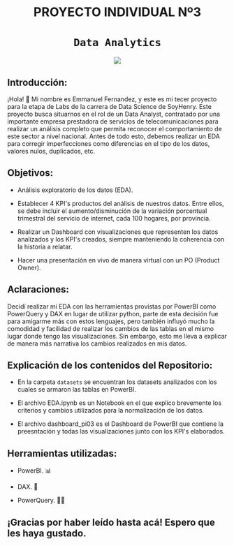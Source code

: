 # <h1 align=center> **PROYECTO INDIVIDUAL Nº3** </h1>

# <h1 align=center>**`Data Analytics`**</h1>

<p align="center">
<img src="https://media1.giphy.com/media/l46Cy1rHbQ92uuLXa/giphy.gif?cid=790b7611fb333c685c694c8b247c74ba862038006340fe40&rid=giphy.gif&ct=g"   
>
</p>

## Introducción:

¡Hola! 👋 Mi nombre es Emmanuel Fernandez, y este es mi tecer proyecto para la etapa de Labs de la carrera de Data Science de SoyHenry. Este proyecto busca situarnos en el rol de un Data Analyst, contratado por una importante empresa prestadora de servicios de telecomunicaciones para realizar un análisis completo que permita reconocer el comportamiento de este sector a nivel nacional. Antes de todo esto, debemos realizar un EDA para corregir imperfecciones como diferencias en el tipo de los datos, valores nulos, duplicados, etc.

## Objetivos: 

+ Análisis exploratorio de los datos (EDA).

+ Establecer 4 KPI's productos del análisis de nuestros datos. Entre ellos, se debe incluir el aumento/disminución de la variación porcentual trimestral del servicio de internet, cada 100 hogares, por provincia.

+ Realizar un Dashboard con visualizaciones que representen los datos analizados y los KPI's creados, siempre manteniendo la coherencia con la historia a relatar.

+ Hacer una presentación en vivo de manera virtual con un PO (Product Owner).

## Aclaraciones:

Decidí realizar mi EDA con las herramientas provistas por PowerBI como PowerQuery y DAX en lugar de utilizar python, parte de esta decisión fue para amigarme más con estos lenguajes, pero también influyó mucho la comodidad y facilidad de realizar los cambios de las tablas en el mismo lugar donde tengo las visualizaciones. Sin embargo, esto me lleva a explicar de manera más narrativa los cambios realizados en mis datos.

## Explicación de los contenidos del Repositorio:

+ En la carpeta `datasets` se encuentran los datasets analizados con los cuales se armaron las tablas en PowerBI.

+ El archivo EDA.ipynb es un Notebook en el que explico brevemente los criterios y cambios utilizados para la normalización de los datos.

+ El archivo dashboard_pi03 es el Dashboard de PowerBI que contiene la preesntación y todas las visualizaciones junto con los KPI's elaborados. 

## Herramientas utilizadas:

+ PowerBI. 📊

+ DAX. 📅

+ PowerQuery. 💪🏻

## ¡Gracias por haber leído hasta acá! Espero que les haya gustado. 
